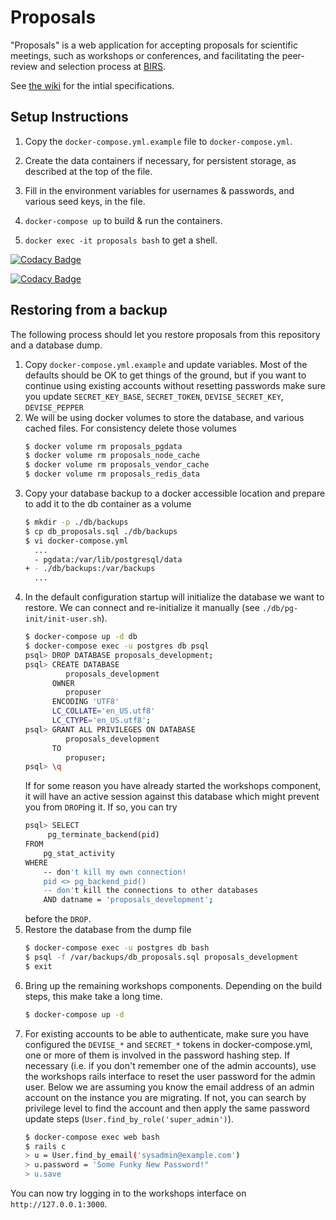 # Proposals

"Proposals" is a web application for accepting proposals for scientific meetings, such as workshops or conferences, and facilitating the peer-review and selection process at [BIRS](https://www.birs.ca).

See [the wiki](https://github.com/birs-math/proposals/wiki) for the intial specifications.


## Setup Instructions

1. Copy the `docker-compose.yml.example` file to `docker-compose.yml`.

2. Create the data containers if necessary, for persistent storage, as described at the top of the file.

3. Fill in the environment variables for usernames & passwords, and various seed keys, in the file.

4. ```docker-compose up``` to build & run the containers.

5. ```docker exec -it proposals bash``` to get a shell.

[![Codacy Badge](https://app.codacy.com/project/badge/Grade/dea8bb805d7444c78381750c42b30502)](https://www.codacy.com/gh/birs-math/proposals/dashboard?utm_source=github.com&amp;utm_medium=referral&amp;utm_content=birs-math/proposals&amp;utm_campaign=Badge_Grade)

[![Codacy Badge](https://app.codacy.com/project/badge/Coverage/dea8bb805d7444c78381750c42b30502)](https://www.codacy.com/gh/birs-math/proposals/dashboard?utm_source=github.com&utm_medium=referral&utm_content=birs-math/proposals&utm_campaign=Badge_Coverage)

## Restoring from a backup
The following process should let you restore proposals from this repository and
a database dump.

1. Copy `docker-compose.yml.example` and update variables. Most of the defaults
   should be OK to get things of the ground, but if you want to continue using
   existing accounts without resetting passwords make sure you update
   `SECRET_KEY_BASE`, `SECRET_TOKEN`, `DEVISE_SECRET_KEY`, `DEVISE_PEPPER`
1. We will be using docker volumes to store the database, and various cached
   files. For consistency delete those volumes
   ```bash
   $ docker volume rm proposals_pgdata
   $ docker volume rm proposals_node_cache
   $ docker volume rm proposals_vendor_cache
   $ docker volume rm proposals_redis_data
   ```
1. Copy your database backup to a docker accessible location and prepare to add
   it to the db container as a volume
   ```bash
   $ mkdir -p ./db/backups
   $ cp db_proposals.sql ./db/backups
   $ vi docker-compose.yml
     ...
     - pgdata:/var/lib/postgresql/data
   + - ./db/backups:/var/backups
     ...
1. In the default configuration startup will initialize the database we want to
   restore. We can connect and re-initialize it manually (see
   `./db/pg-init/init-user.sh`).
   ```bash
   $ docker-compose up -d db
   $ docker-compose exec -u postgres db psql
   psql> DROP DATABASE proposals_development;
   psql> CREATE DATABASE 
            proposals_development
         OWNER 
            propuser 
         ENCODING 'UTF8'
         LC_COLLATE='en_US.utf8'
         LC_CTYPE='en_US.utf8';
   psql> GRANT ALL PRIVILEGES ON DATABASE 
            proposals_development
         TO
            propuser;
   psql> \q
   ```
   If for some reason you have already started the workshops component, it will
   have an active session against this database which might prevent you from
   `DROP`ing it. If so, you can try
   ```bash
   psql> SELECT
        pg_terminate_backend(pid)
   FROM
       pg_stat_activity
   WHERE
       -- don't kill my own connection!
       pid <> pg_backend_pid()
       -- don't kill the connections to other databases
       AND datname = 'proposals_development';
   ```
   before the `DROP`.
1. Restore the database from the dump file
   ```bash
   $ docker-compose exec -u postgres db bash
   $ psql -f /var/backups/db_proposals.sql proposals_development
   $ exit
   ```
1. Bring up the remaining workshops components. Depending on the build steps,
   this make take a long time.
   ```bash
   $ docker-compose up -d
   ```
1. For existing accounts to be able to authenticate, make sure you have
   configured the `DEVISE_*` and `SECRET_*` tokens in docker-compose.yml, one or
   more of them is involved in the password hashing step. If necessary (i.e. if
   you don't remember one of the admin accounts), use the
   workshops rails interface to reset the user password for the admin user.
   Below we are assuming you know the email address of an admin account on the
   instance you are migrating. If not, you can search by privilege level to find
   the account and then apply the same password update steps
   (`User.find_by_role('super_admin')`).
   ```bash
   $ docker-compose exec web bash
   $ rails c
   > u = User.find_by_email('sysadmin@example.com')
   > u.password = 'Some Funky New Password!"
   > u.save
   ```
You can now try logging in to the workshops interface on `http://127.0.0.1:3000`.



